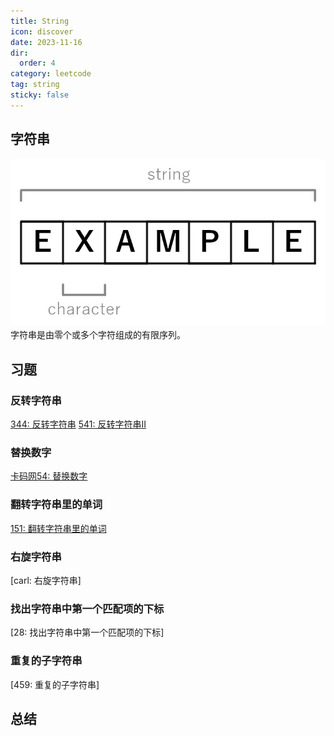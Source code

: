 ```yaml
---
title: String
icon: discover
date: 2023-11-16
dir:
  order: 4
category: leetcode
tag: string
sticky: false
---
```


## 字符串
![string](../../../../../assets/leetcode/string.png)
字符串是由零个或多个字符组成的有限序列。

## 习题
### 反转字符串
[344: 反转字符串](344_reverse_string.md)
[541: 反转字符串II](541_reverse_string_ii.md)

### 替换数字
[卡码网54: 替换数字](kamacoder_54_replace_numbers.md)

### 翻转字符串里的单词
[151: 翻转字符串里的单词](151_reverse_words_in_a_string.md)

### 右旋字符串
[carl: 右旋字符串]

### 找出字符串中第一个匹配项的下标
[28: 找出字符串中第一个匹配项的下标]

### 重复的子字符串
[459: 重复的子字符串]

## 总结
